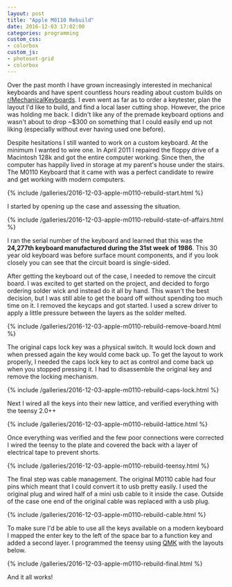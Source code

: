 ```yaml
---
layout: post
title: "Apple M0110 Rebuild"
date: 2016-12-03 17:02:00
categories: programming
custom_css:
- colorbox
custom_js:
- photoset-grid
- colorbox
---
```

Over the past month I have grown increasingly interested in mechanical keyboards and have spent countless
hours reading about custom builds on [r/MechanicalKeyboards](http://reddit.com/r/MechanicalKeyboards). I
even went as far as to order a keytester, plan the layout I'd like to build, and find a local laser cutting
shop. However, the price was holding me back. I didn't like any of the premade keyboard options and
wasn't about to drop ~$300 on something that I could easily end up not liking (especially without ever
having used one before).

Despite hesitations I still wanted to work on a custom keyboard. At the minimum I wanted to wire one. In
April 2011 I repaired the floppy drive of a Macintosh 128k and got the entire computer working. Since then,
the computer has happily lived in storage at my parent's house under the stairs. The M0110 Keyboard that it
came with was a perfect candidate to rewire and get working with modern computers.

{% include /galleries/2016-12-03-apple-m0110-rebuild-start.html %}

I started by opening up the case and assessing the situation.

{% include /galleries/2016-12-03-apple-m0110-rebuild-state-of-affairs.html %}

I ran the serial number of the keyboard and learned that this was the **24,277th keyboard manufactured during
the 31st week of 1986**. This 30 year old keyboard was before surface mount components, and if you look closely
you can see that the circuit board is single-sided.

After getting the keyboard out of the case, I needed to remove the circuit board. I was excited to get started
on the project, and decided to forgo ordering solder wick and instead do it all by hand. This wasn't the best
decision, but I was still able to get the board off without spending too much time on it.  I removed the keycaps
and got started. I used a screw driver to apply a little pressure between the layers as the solder melted.

{% include /galleries/2016-12-03-apple-m0110-rebuild-remove-board.html %}

The original caps lock key was a physical switch. It would lock down and when pressed again the key would come
back up. To get the layout to work properly, I needed the caps lock key to act as control and come back up when
you stopped pressing it. I had to disassemble the original key and remove the locking mechanism.

{% include /galleries/2016-12-03-apple-m0110-rebuild-caps-lock.html %}

Next I wired all the keys into their new lattice, and verified everything with the teensy 2.0++

{% include /galleries/2016-12-03-apple-m0110-rebuild-lattice.html %}

Once everything was verified and the few poor connections were corrected I wired the teensy to the plate and
covered the back with a layer of electrical tape to prevent shorts.

{% include /galleries/2016-12-03-apple-m0110-rebuild-teensy.html %}

The final step was cable management. The original M0110 cable had four pins which meant that I could convert
it to usb pretty easily.  I used the original plug and wired half of a mini usb cable to it inside the case.
Outside of the case one end of the original cable was replaced with a usb plug.

{% include /galleries/2016-12-03-apple-m0110-rebuild-cable.html %}

To make sure I'd be able to use all the keys available on a modern keyboard I mapped the enter key to the left
of the space bar to a function key and added a second layer. I programmed the teensy using [QMK](http://qmk.fm/)
with the layouts below.

{% include /galleries/2016-12-03-apple-m0110-rebuild-final.html %}

And it all works!
